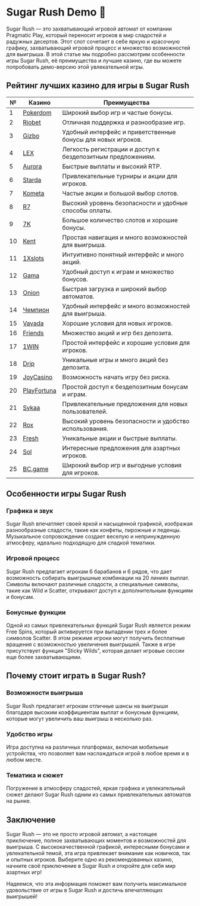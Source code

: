# Sugar Rush Demo 🍭

Sugar Rush — это захватывающий игровой автомат от компании Pragmatic Play, который переносит игроков в мир сладостей и радужных десертов. Этот слот сочетает в себе яркую и красочную графику, захватывающий игровой процесс и множество возможностей для выигрыша. В этой статье мы подробно рассмотрим особенности игры Sugar Rush, её преимущества и лучшие казино, где вы можете попробовать демо-версию этой увлекательной игры.

## Рейтинг лучших казино для игры в Sugar Rush

| №  | Казино        | Преимущества                                                |
|----|---------------|------------------------------------------------------------|
| 1  | [Pokerdom](https://brandplay.link/4k77v2yx)  | Широкий выбор игр и частые бонусы.                       |
| 2  | [Riobet](https://brandplay.link/7xBLTPyj)     | Отличная поддержка и разнообразие игр.                   |
| 3  | [Gizbo](https://brandplay.link/bprXw4YV)      | Удобный интерфейс и приветственные бонусы для новых игроков. |
| 4  | [LEX](https://brandplay.link/zW4hdDFV)        | Легкость регистрации и доступ к бездепозитным предложениям. |
| 5  | [Aurora](https://10trafic-stat2.com/click/668546556bcc6313411604bd/6766/13032/subaccount) | Быстрые выплаты и высокий RTP.                            |
| 6  | [Starda](https://brandplay.link/fB7xwRFL)     | Привлекательные турниры и акции для игроков.             |
| 7  | [Kometa](https://brandplay.link/8ZymQJV8)      | Частые акции и большой выбор слотов.                      |
| 8  | [R7](https://brandplay.link/bMd3Yjsw)          | Высокий уровень безопасности и удобные способы оплаты.     |
| 9  | [7K](https://brandplay.link/BvQyFShp)          | Большое количество слотов и хорошие бонусы.               |
| 10 | [Kent](https://brandplay.link/Fv2WP3js)        | Простая навигация и много возможностей для выигрыша.      |
| 11 | [1Xslots](https://brandplay.link/hSB1khtr)     | Интуитивно понятный интерфейс и много акций.             |
| 12 | [Gama](https://brandplay.link/j6NMKsDz)        | Удобный доступ к играм и множество бонусов.               |
| 13 | [Onion](https://brandplay.link/zBGRVpQ9)       | Быстрая загрузка и широкий выбор автоматов.               |
| 14 | [Чемпион](https://temon-gter.cfd/go/lRq?p80412p304504pcc44t17455) | Удобный интерфейс и много возможностей для выигрыша.     |
| 15 | [Vavada](https://vavadapartner.pro/?promo=ea5c9275-6854-4505-94fc-95ab18221945-linkb2) | Хорошие условия для новых игроков.                        |
| 16 | [Friends](https://gofriends.vc/linkb2)         | Множество акций и игр без депозита.                      |
| 17 | [1WIN](https://brandplay.link/smXVpBbG)        | Простой интерфейс и хорошие условия для игроков.         |
| 18 | [Drip](https://drp-ircp01.com/c07e6a3db)       | Уникальные игры и много акций без депозита.              |
| 19 | [JoyCasino](https://rpc30.call2me.pro/?/ru/registration?apkpop=0&partner=p24970p3291217pc98f) | Возможность начать игру без риска.                        |
| 20 | [PlayFortuna](https://fortunapromo.net/alt/playfortuna/registration?0dc4a9362a71feb7e3f165fb8e766f70) | Простой доступ к бездепозитным бонусам и играм.           |
| 21 | [Sykaa](https://s-two-way.com/?source=linkb2&pid=30697) | Привлекательные предложения для новых пользователей.      |
| 22 | [Rox](https://rox-pvwfpjgcxe.com/cb1ee18a5)     | Высокий уровень безопасности и удобство использования.    |
| 23 | [Fresh](https://fresh-eumwkxwao.com/c3f7b485d)  | Уникальные акции и быстрые выплаты.                       |
| 24 | [Sol](https://sol-mmtdzfbaco.com/cb2415bca)     | Интересные предложения для азартных игроков.             |
| 25 | [BC.game](https://partnerbcgame.com/dcc53d441)  | Широкий выбор игр и выгодные условия для игроков.       |

## Особенности игры Sugar Rush

### Графика и звук
Sugar Rush впечатляет своей яркой и насыщенной графикой, изображая разнообразные сладости, такие как конфеты, пирожные и леденцы. Музыкальное сопровождение создает веселую и непринужденную атмосферу, идеально подходящую для сладкой тематики.

### Игровой процесс
Sugar Rush предлагает игрокам 6 барабанов и 6 рядов, что дает возможность собирать выигрышные комбинации на 20 линиях выплат. Символы включают различные сладости, а специальные символы, такие как Wild и Scatter, открывают доступ к дополнительным функциям и бонусам.

### Бонусные функции
Одной из самых привлекательных функций Sugar Rush является режим Free Spins, который активируется при выпадении трех и более символов Scatter. В этом режиме игроки могут получить бесплатные вращения с возможностью увеличения выигрышей. Также в игре присутствует функция "Sticky Wilds", которая делает игровые сессии еще более захватывающими.

## Почему стоит играть в Sugar Rush?

### Возможности выигрыша
Sugar Rush предлагает игрокам отличные шансы на выигрыши благодаря высоким коэффициентам выплат и бонусным функциям, которые могут увеличить ваш выигрыш в несколько раз.

### Удобство игры
Игра доступна на различных платформах, включая мобильные устройства, что позволяет вам наслаждаться игрой в любое время и в любом месте.

### Тематика и сюжет
Погружение в атмосферу сладостей, яркая графика и увлекательный сюжет делают Sugar Rush одним из самых привлекательных автоматов на рынке.

## Заключение

Sugar Rush — это не просто игровой автомат, а настоящее приключение, полное захватывающих моментов и возможностей для выигрыша. С высококачественной графикой, интересными бонусами и увлекательной темой, эта игра привлекает внимание как новичков, так и опытных игроков. Выберите одно из рекомендованных казино, начните своё приключение в Sugar Rush и откройте для себя мир азартных игр!

Надеемся, что эта информация поможет вам получить максимальное удовольствие от игры в Sugar Rush и достичь впечатляющих выигрышей!

